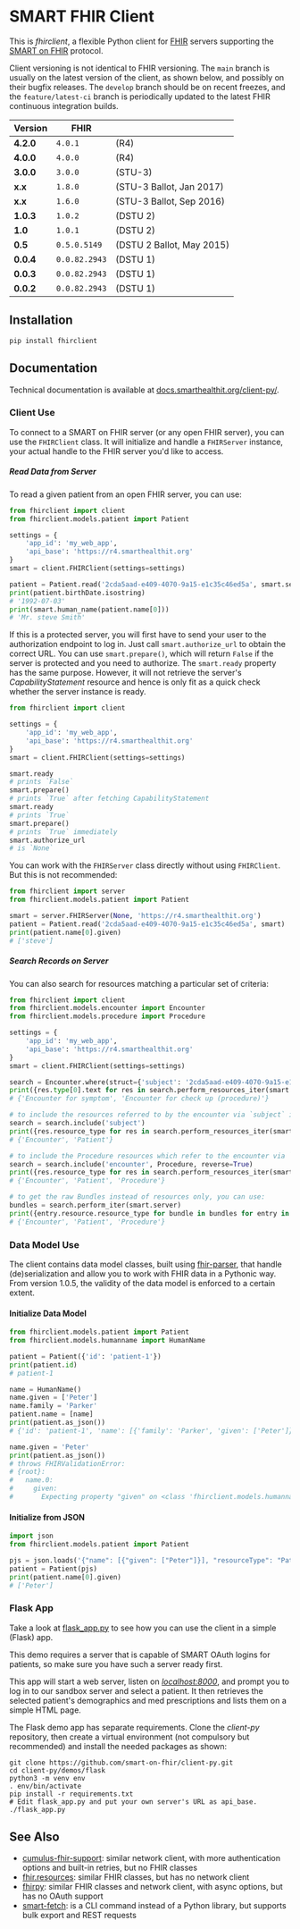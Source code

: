 # SMART FHIR Client

This is _fhirclient_, a flexible Python client for [FHIR][] servers supporting the [SMART on FHIR][smart] protocol.

Client versioning is not identical to FHIR versioning.
The `main` branch is usually on the latest version of the client, as shown below, and possibly on their bugfix releases.
The `develop` branch should be on recent freezes, and the `feature/latest-ci` branch is periodically updated to the latest FHIR continuous integration builds.

   Version | FHIR         | &nbsp;
-----------|--------------|---------
 **4.2.0** |       `4.0.1` | (R4)
 **4.0.0** |       `4.0.0` | (R4)
 **3.0.0** |       `3.0.0` | (STU-3)
   **x.x** |       `1.8.0` | (STU-3 Ballot, Jan 2017)
   **x.x** |       `1.6.0` | (STU-3 Ballot, Sep 2016)
 **1.0.3** |       `1.0.2` | (DSTU 2)
   **1.0** |       `1.0.1` | (DSTU 2)
   **0.5** |  `0.5.0.5149` | (DSTU 2 Ballot, May 2015)
 **0.0.4** | `0.0.82.2943` | (DSTU 1)
 **0.0.3** | `0.0.82.2943` | (DSTU 1)
 **0.0.2** | `0.0.82.2943` | (DSTU 1)


## Installation

    pip install fhirclient


## Documentation

Technical documentation is available at [docs.smarthealthit.org/client-py/][docs].

### Client Use

To connect to a SMART on FHIR server (or any open FHIR server), you can use the `FHIRClient` class.
It will initialize and handle a `FHIRServer` instance, your actual handle to the FHIR server you'd like to access.

##### Read Data from Server

To read a given patient from an open FHIR server, you can use:

```python
from fhirclient import client
from fhirclient.models.patient import Patient

settings = {
    'app_id': 'my_web_app',
    'api_base': 'https://r4.smarthealthit.org'
}
smart = client.FHIRClient(settings=settings)

patient = Patient.read('2cda5aad-e409-4070-9a15-e1c35c46ed5a', smart.server)
print(patient.birthDate.isostring)
# '1992-07-03'
print(smart.human_name(patient.name[0]))
# 'Mr. steve Smith'
```
If this is a protected server, you will first have to send your user to the authorization endpoint to log in.
Just call `smart.authorize_url` to obtain the correct URL.
You can use `smart.prepare()`, which will return `False` if the server is protected and you need to authorize.
The `smart.ready` property has the same purpose. However, it will not retrieve the server's _CapabilityStatement_ resource and hence is only fit as a quick check whether the server instance is ready.

```python
from fhirclient import client

settings = {
    'app_id': 'my_web_app',
    'api_base': 'https://r4.smarthealthit.org'
}
smart = client.FHIRClient(settings=settings)

smart.ready
# prints `False`
smart.prepare()
# prints `True` after fetching CapabilityStatement
smart.ready
# prints `True`
smart.prepare()
# prints `True` immediately
smart.authorize_url
# is `None`
```

You can work with the `FHIRServer` class directly without using `FHIRClient`. But this is not recommended:

```python
from fhirclient import server
from fhirclient.models.patient import Patient

smart = server.FHIRServer(None, 'https://r4.smarthealthit.org')
patient = Patient.read('2cda5aad-e409-4070-9a15-e1c35c46ed5a', smart)
print(patient.name[0].given)
# ['steve']
```

##### Search Records on Server

You can also search for resources matching a particular set of criteria:

```python
from fhirclient import client
from fhirclient.models.encounter import Encounter
from fhirclient.models.procedure import Procedure

settings = {
    'app_id': 'my_web_app',
    'api_base': 'https://r4.smarthealthit.org'
}
smart = client.FHIRClient(settings=settings)

search = Encounter.where(struct={'subject': '2cda5aad-e409-4070-9a15-e1c35c46ed5a', 'status': 'finished'})
print({res.type[0].text for res in search.perform_resources_iter(smart.server)})
# {'Encounter for symptom', 'Encounter for check up (procedure)'}

# to include the resources referred to by the encounter via `subject` in the results
search = search.include('subject')
print({res.resource_type for res in search.perform_resources_iter(smart.server)})
# {'Encounter', 'Patient'}

# to include the Procedure resources which refer to the encounter via `encounter`
search = search.include('encounter', Procedure, reverse=True)
print({res.resource_type for res in search.perform_resources_iter(smart.server)})
# {'Encounter', 'Patient', 'Procedure'}

# to get the raw Bundles instead of resources only, you can use:
bundles = search.perform_iter(smart.server)
print({entry.resource.resource_type for bundle in bundles for entry in bundle.entry})
# {'Encounter', 'Patient', 'Procedure'}
```

### Data Model Use

The client contains data model classes, built using [fhir-parser][], that handle (de)serialization and allow you to work with FHIR data in a Pythonic way. From version 1.0.5, the validity of the data model is enforced to a certain extent.

#### Initialize Data Model

```python
from fhirclient.models.patient import Patient
from fhirclient.models.humanname import HumanName

patient = Patient({'id': 'patient-1'})
print(patient.id)
# patient-1

name = HumanName()
name.given = ['Peter']
name.family = 'Parker'
patient.name = [name]
print(patient.as_json())
# {'id': 'patient-1', 'name': [{'family': 'Parker', 'given': ['Peter']}], 'resourceType': 'Patient'}

name.given = 'Peter'
print(patient.as_json())
# throws FHIRValidationError:
# {root}:
#   name.0:
#     given:
#       Expecting property "given" on <class 'fhirclient.models.humanname.HumanName'> to be list, but is <class 'str'>
```

#### Initialize from JSON

```python
import json
from fhirclient.models.patient import Patient

pjs = json.loads('{"name": [{"given": ["Peter"]}], "resourceType": "Patient"}')
patient = Patient(pjs)
print(patient.name[0].given)
# ['Peter']
```

### Flask App

Take a look at
[flask_app.py](https://github.com/smart-on-fhir/client-py/blob/main/demos/flask/flask_app.py)
to see how you can use the client in a simple (Flask) app.

This demo requires a server that is capable of SMART OAuth logins for patients,
so make sure you have such a server ready first.

This app will start a web server,
listen on [_localhost:8000_](http://localhost:8000),
and prompt you to log in to our sandbox server and select a patient.
It then retrieves the selected patient's demographics and med prescriptions
and lists them on a simple HTML page.

The Flask demo app has separate requirements.
Clone the _client-py_ repository,
then create a virtual environment (not compulsory but recommended)
and install the needed packages as shown:

    git clone https://github.com/smart-on-fhir/client-py.git
    cd client-py/demos/flask
    python3 -m venv env
    . env/bin/activate
    pip install -r requirements.txt
    # Edit flask_app.py and put your own server's URL as api_base.
    ./flask_app.py


## See Also

- [cumulus-fhir-support](https://github.com/smart-on-fhir/cumulus-fhir-support/): similar network
  client, with more authentication options and built-in retries, but no FHIR classes
- [fhir.resources](https://github.com/nazrulworld/fhir.resources): similar FHIR classes,
  but has no network client
- [fhirpy](https://github.com/beda-software/fhir-py): similar FHIR classes and network client,
  with async options, but has no OAuth support
- [smart-fetch](https://github.com/smart-on-fhir/smart-fetch): is a CLI command instead of a Python
  library, but supports bulk export and REST requests


[fhir]: http://www.hl7.org/implement/standards/fhir/
[smart]: http://docs.smarthealthit.org
[fhir-parser]: https://github.com/smart-on-fhir/fhir-parser
[docs]: https://smart-on-fhir.github.io/client-py
